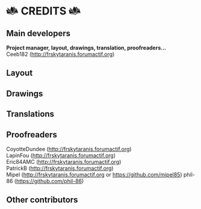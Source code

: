 # ![*](_media/Logo-Book.png) CREDITS ![*](_media/Logo-Book.png "Doc PDF")

## Main developers 
**Project manager, layout, drawings, translation, proofreaders...**  
Ceeb182 (http://frskytaranis.forumactif.org)  

## Layout
  

## Drawings
  

## Translations
  

## Proofreaders
CoyotteDundee (http://frskytaranis.forumactif.org)  
LapinFou (http://frskytaranis.forumactif.org)  
Eric84AMC (http://frskytaranis.forumactif.org)  
PatrickB (http://frskytaranis.forumactif.org)  
Mipel (http://frskytaranis.forumactif.org or https://github.com/mipel85)
phil-86 (https://github.com/phil-86)  

## Other contributors
  


